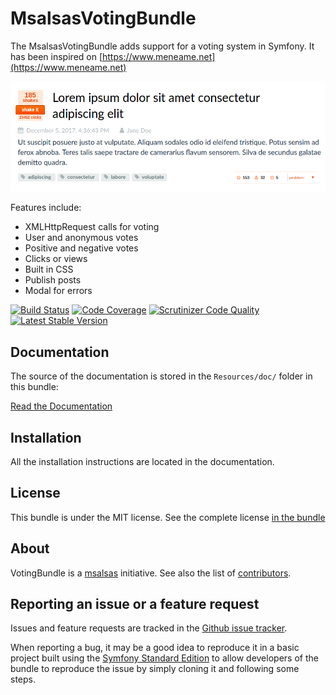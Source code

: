 MsalsasVotingBundle
===================

The MsalsasVotingBundle adds support for a voting system in Symfony.
It has been inspired on [https://www.meneame.net](https://www.meneame.net)

![Alt text](Resources/doc/screenshot-1.png?raw=true "Screenshot")

Features include:

- XMLHttpRequest calls for voting 
- User and anonymous votes
- Positive and negative votes
- Clicks or views
- Built in CSS
- Publish posts
- Modal for errors

[![Build Status](https://travis-ci.org/msalsas/MsalsasVotingBundle.svg?branch=master)](https://travis-ci.org/msalsas/MsalsasVotingBundle) [![Code Coverage](https://scrutinizer-ci.com/g/msalsas/MsalsasVotingBundle/badges/coverage.png?b=master)](https://scrutinizer-ci.com/g/msalsas/MsalsasVotingBundle/?branch=master) [![Scrutinizer Code Quality](https://scrutinizer-ci.com/g/msalsas/MsalsasVotingBundle/badges/quality-score.png?b=master)](https://scrutinizer-ci.com/g/msalsas/MsalsasVotingBundle/?branch=master) [![Latest Stable Version](https://poser.pugx.org/msalsas/voting-bundle/v/stable.svg)](https://packagist.org/packages/msalsas/voting-bundle)

Documentation
-------------

The source of the documentation is stored in the `Resources/doc/` folder
in this bundle:

[Read the Documentation](Resources/doc/index.rst)

Installation
------------

All the installation instructions are located in the documentation.

License
-------

This bundle is under the MIT license. See the complete license [in the bundle](LICENSE)

About
-----

VotingBundle is a [msalsas](https://github.com/msalsas) initiative.
See also the list of [contributors](https://github.com/msalsas/MsalsasVotingBundle/contributors).

Reporting an issue or a feature request
---------------------------------------

Issues and feature requests are tracked in the [Github issue tracker](https://github.com/msalsas/MsalsasVotingBundle/issues).

When reporting a bug, it may be a good idea to reproduce it in a basic project
built using the [Symfony Standard Edition](https://github.com/symfony/symfony-standard)
to allow developers of the bundle to reproduce the issue by simply cloning it
and following some steps.